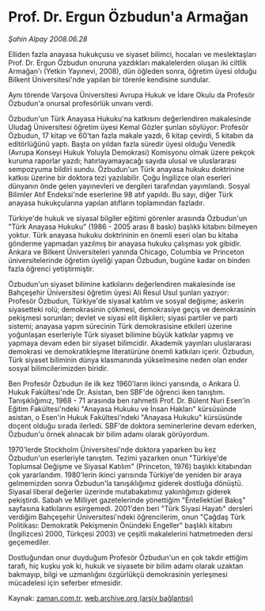 # Prof. Dr. Ergun Özbudun'a Armağan

*Şahin Alpay 2008.06.28*

<tr><td class="metin" colspan="2" style="padding-top: 20px; padding-left: 5px; padding-right: 10px;">Elliden fazla anayasa hukukçusu ve siyaset bilimci, hocaları ve meslektaşları Prof. Dr. Ergun Özbudun onuruna yazdıkları makalelerden oluşan iki ciltlik Armağan'ı (Yetkin Yayınevi, 2008), dün öğleden sonra, öğretim üyesi olduğu Bilkent Üniversitesi'nde yapılan bir törenle kendisine sundular.</td></tr><tr><td class="metin" colspan="2" style="padding-top: 20px; padding-left: 5px; padding-right: 10px;"><p>Aynı törende Varşova Üniversitesi Avrupa Hukuk ve İdare Okulu da Profesör Özbudun'a onursal profesörlük unvanı verdi.
<p>Özbudun'un Türk Anayasa Hukuku'na katkısını değerlendiren makalesinde Uludağ Üniversitesi öğretim üyesi Kemal Gözler şunları söylüyor: Profesör Özbudun, 17 kitap ve 60'tan fazla makale yazdı, 6 kitap çevirdi, 5 kitabın da editörlüğünü yaptı. Başta on yıldan fazla süredir üyesi olduğu Venedik (Avrupa Konseyi Hukuk Yoluyla Demokrasi) Komisyonu olmak üzere pekçok kuruma raporlar yazdı; hatırlayamayacağı sayıda ulusal ve uluslararası sempozyuma bildiri sundu. Özbudun'un Türk anayasa hukuku doktrinine katkısı üzerine bir doktora tezi yazılabilir. Çoğu İngilizce olan eserleri dünyanın önde gelen yayınevleri ve dergileri tarafından yayımlandı. Sosyal Bilimler Atıf Endeksi'nde eserlerine 98 atıf yapıldı. Bu sayı, diğer Türk anayasa hukukçularına yapılan atıfların toplamından fazladır.
<p>Türkiye'de hukuk ve siyasal bilgiler eğitimi görenler arasında Özbudun'un "Türk Anayasa Hukuku" (1986 - 2005 arası 8 baskı) başlıklı kitabını bilmeyen yoktur. Türk anayasa hukuku doktrininin en önemli eseri olan bu kitaba gönderme yapmadan yazılmış bir anayasa hukuku çalışması yok gibidir. Ankara ve Bilkent Üniversiteleri yanında Chicago, Columbia ve Princeton üniversitelerinde öğretim üyeliği yapan Özbudun, bugüne kadar on binden fazla öğrenci yetiştirmiştir.
<p>Özbudun'un siyaset bilimine katkılarını değerlendiren makalesinde ise Bahçeşehir Üniversitesi öğretim üyesi Ali Resul Usul şunları yazıyor: Profesör Özbudun, Türkiye'de siyasal katılım ve sosyal değişme; askerin siyasetteki rolü; demokrasinin çökmesi, demokrasiye geçiş ve demokrasinin pekişmesi sorunları; devlet ve siyasi elit ilişkileri; siyasi partiler ve parti sistemi; anayasa yapım sürecinin Türk demokrasisine etkileri üzerine yoğunlaşan eserleriyle Türk siyaset bilimine büyük katkılar yapmış ve yapmaya devam eden bir siyaset bilimcidir. Akademik yayınları uluslararası demokrasi ve demokratikleşme literatürüne önemli katkıları içerir. Özbudun, Türk siyaset biliminin dünya klasmanında yükselmesine neden olan ender sosyal bilimcilerimizden biridir.
<p>Ben Profesör Özbudun ile ilk kez 1960'ların ikinci yarısında, o Ankara Ü. Hukuk Fakültesi'nde Dr. Asistan, ben SBF'de öğrenci iken tanıştım. Tanışıklığımız, 1968 - 71 arasında ben rahmetli Prof. Dr. Bülent Nuri Esen'in Eğitim Fakültesi'ndeki "Anayasa Hukuku ve İnsan Hakları" kürsüsünde asistan, o Esen'in Hukuk Fakültesi'ndeki "Anayasa Hukuku" kürsüsünde doçent olduğu sırada ilerledi. SBF'de doktora seminerlerine devam ederken, Özbudun'u örnek alınacak bir bilim adamı olarak görüyordum.
<p>1970'lerde Stockholm Üniversitesi'nde doktora yaparken bu kez Özbudun'un eserleriyle tanıştım. Tezimi yazarken onun "Türkiye'de Toplumsal Değişme ve Siyasal Katılım" (Princeton, 1976) başlıklı kitabından çok yararlandım. 1980'lerin ikinci yarısında Türkiye'de yeniden bir araya gelmemizden sonra Özbudun'la tanışıklığımız giderek dostluğa dönüştü. Siyasal liberal değerler üzerinde mutabakatımız yakınlığımızı giderek pekiştirdi. Sabah ve Milliyet gazetelerinde yönettiğim "Entellektüel Bakış" sayfasına katkılarını esirgemedi. 2001'den beri "Türk Siyasi Hayatı" dersleri verdiğim Bahçeşehir Üniversitesi'ndeki öğrencilerim, onun "Çağdaş Türk Politikası: Demokratik Pekişmenin Önündeki Engeller" başlıklı kitabını (İngilizcesi 2000, Türkçesi 2003) ve çeşitli makalelerini hatmetmeden dersi geçemediler.
<p>Dostluğundan onur duyduğum Profesör Özbudun'un en çok takdir ettiğim tarafı, hiç kuşku yok ki, hukuk ve siyasete bir bilim adamı olarak uzaktan bakmayıp, bilgi ve uzmanlığını özgürlükçü demokrasinin yerleşmesi mücadelesi için seferber etmesidir. <br/></p></p></p></p></p></p></p></td></tr>

Kaynak: [zaman.com.tr](http://zaman.com.tr/yazar.do?yazino=707457), [web.archive.org (arşiv bağlantısı)](http://web.archive.org/web/20080629010133/http://www.zaman.com.tr:80/yazar.do?yazino=707457)
